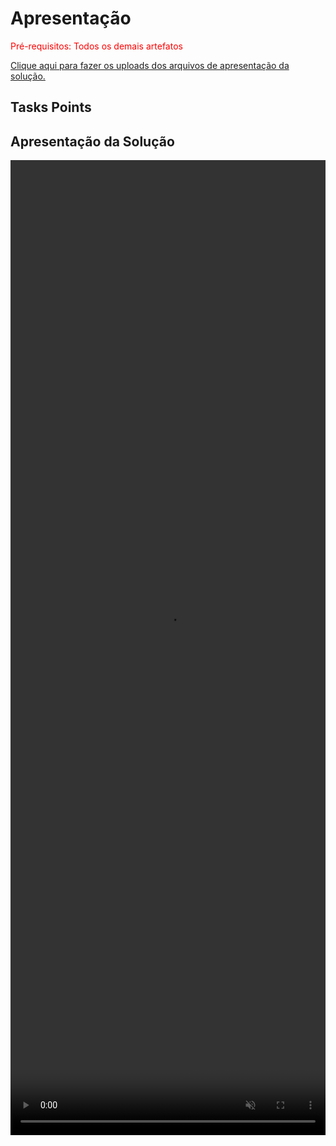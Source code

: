 # Apresentação

<span style="color:red">Pré-requisitos: Todos os demais artefatos</span>

<a href="../presentation/README.md"> Clique aqui para fazer os uploads dos arquivos de apresentação da solução.</a>

## Tasks Points

## Apresentação da Solução
<div class="col-lg-8">
    <video width="100%" height="40%" autoplay loop muted>
        <source src="docs/video/Taskpoints.mp4" type="video/mp4" >
        Seu navegador não suporta o elemento de vídeo.
    </video>
</div>
